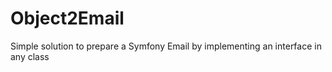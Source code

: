 # Object2Email
Simple solution to prepare a Symfony Email by implementing an interface in any class
